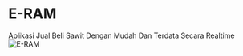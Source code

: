 # E-RAM
Aplikasi Jual Beli Sawit Dengan Mudah Dan Terdata Secara Realtime
![E-RAM](https://user-images.githubusercontent.com/52454224/231185697-4e3f9a24-c2eb-4b83-b92a-8e6583437559.png)
